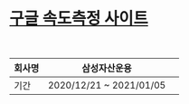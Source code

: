 # [구글 속도측정 사이트]( https://developers.google.com/speed/pagespeed/insights/?hl=ko)
<br>

| 회사명         | 삼성자산운용                        ||
| :------------ | :-----------: | -------------------: |
| 기간           |  2020/12/21 ~ 2021/01/05           ||
